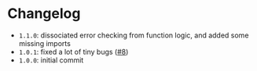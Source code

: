 # Changelog

* `1.1.0`: dissociated error checking from function logic, and added some missing imports
* `1.0.1`: fixed a lot of tiny bugs ([#8](https://github.com/HugoGiraudel/SassyStrings/pull/8))
* `1.0.0`: initial commit
